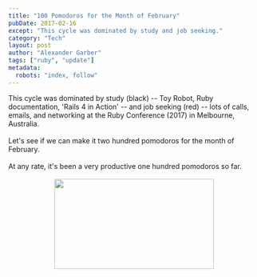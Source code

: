 ```yaml
---
title: "100 Pomodoros for the Month of February"
pubDate: 2017-02-16
except: "This cycle was dominated by study and job seeking."
category: "Tech"
layout: post
author: "Alexander Garber"
tags: ["ruby", "update"]
metadata:
  robots: "index, follow"
---
```


<div dir="ltr" style="text-align: left;" trbidi="on">This cycle was dominated by study (black) -- Toy Robot, Ruby documentation, 'Rails 4 in Action' -- and job seeking (red) -- lots of calls, emails, and networking at the Ruby Conference
          (2017) in Melbourne, Australia.<br><br>Let's see if we can make it two hundred pomodoros for the month of February.<br><br>At any rate, it's been a very productive one hundred pomodoros so far.<br><br>
          <div class="separator" style="clear: both; text-align: center;"><a href="https://4.bp.blogspot.com/-QANWAIvvFVc/WKUI1tLRvOI/AAAAAAAAOJs/nu766uRAb1cNu7iA6vkZl7yJxRRaz1e_QCPcB/s1600/PHOTO_20170216_125946.jpg" imageanchor="1" style="margin-left: 1em; margin-right: 1em;"><img border="0" height="180" src="https://4.bp.blogspot.com/-QANWAIvvFVc/WKUI1tLRvOI/AAAAAAAAOJs/nu766uRAb1cNu7iA6vkZl7yJxRRaz1e_QCPcB/s320/PHOTO_20170216_125946.jpg" width="320"></a></div>
<br>
        </div>
